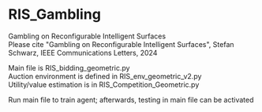 # RIS_Gambling
Gambling on Reconfigurable Intelligent Surfaces  
Please cite "Gambling on Reconfigurable Intelligent Surfaces", Stefan Schwarz, IEEE Communications Letters, 2024  

Main file is RIS_bidding_geometric.py  
Auction environment is defined in RIS_env_geometric_v2.py  
Utility/value estimation is in RIS_Competition_Geometric.py  

Run main file to train agent; afterwards, testing in main file can be activated
